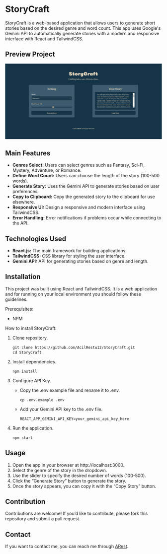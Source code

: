 # StoryCraft

StoryCraft is a web-based application that allows users to generate short stories based on the desired genre and word count. This app uses Google's Gemini API to automatically generate stories with a modern and responsive interface with React and TailwindCSS.


## Preview Project
![Preview StoryCraft](/docs/preview-storycraft.jpg)


## Main Features
- **Genres Select:** Users can select genres such as Fantasy, Sci-Fi, Mystery, Adventure, or Romance.
- **Define Word Count:** Users can choose the length of the story (100-500 words).
- **Generate Story:** Uses the Gemini API to generate stories based on user preferences.
- **Copy to Clipboard:** Copy the generated story to the clipboard for use elsewhere.
- **Responsive UI:** Design a responsive and modern interface using TailwindCSS.
- **Error Handling:** Error notifications if problems occur while connecting to the API.


## Technologies Used
- **React.js:** The main framework for building applications.
- **TailwindCSS:** CSS library for styling the user interface.
- **Gemini API:** API for generating stories based on genre and length.


## Installation
This project was built using React and TailwindCSS. It is a web application and for running on your local environment you should follow these guidelines. 

Prerequisites:
- NPM

How to install StoryCraft:
1. Clone repository.
    ```
    git clone https://github.com/AcilRestu12/StoryCraft.git
    cd StoryCraft
    ```

2. Install dependencies.
    ```
    npm install
    ```

3. Configure API Key.
    - Copy the .env.example file and rename it to .env.
        ```
        cp .env.example .env
        ```
    - Add your Gemini API key to the .env file.
        ```
        REACT_APP_GEMINI_API_KEY=your_gemini_api_key_here
        ```

4. Run the application.
    ```
    npm start
    ```


## Usage
1. Open the app in your browser at http://localhost:3000.
2. Select the genre of the story in the dropdown.
3. Use the slider to specify the desired number of words (100-500).
4. Click the “Generate Story” button to generate the story.
5. Once the story appears, you can copy it with the “Copy Story” button.


## Contribution
Contributions are welcome! If you’d like to contribute, please fork this repository and submit a pull request.


## Contact
If you want to contact me, you can reach me through [ARest](https://arest.tech/).

